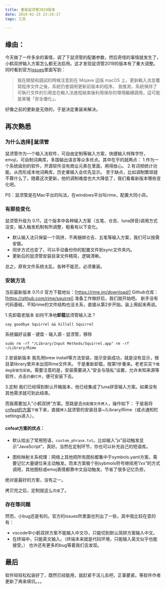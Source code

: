 ```yaml
---
title: 重装鼠须管2019版本
date: 2019-02-25 23:24:17
tags: 工具

---
```

## 缘由：
今天做了一件多余的事情，调了下鼠须管的配置参数，然后奇怪的事情就发生了，小鹤双拼输入方案怎么都无法启用。这才发现鼠须管2019的版本有了重大调整。同时看到官方[issues](https://github.com/rime/squirrel/issues/281)里面写到：

>我在開發和調試的時候注意到在 Mojave 這版 macOS 上，更新輸入法並覆寫程序文件之後，系統仍會調用更新前版本的程序。
>我推測，系統保持了可執行文件的引用並在輸入法進程結束後利用保存的環境繼續調用，這可能是某種「安全優化」。

好像之前的更新是无效的，于是决定重装来解决。



## 再次熟悉

### 为什么选择鼠须管

鼠须管作为一个输入法软件，可自由定制等输入方案，快捷输入特殊字符，emoji，可自制词典库，多国输出语言等众多优点。其中在乎的就两点：
1.作为一个系统级别的软件，开源软件没有商业元素在里面，用得放心。
2.有词频统计功能，从而形成本地词典库，历史重输入会优先显示。
至于缺点，比如调制繁琐就不算什么了。随着这次更新，他的调制难度也大大降低了，我们看看新版本哪些变化吧。

PS：鼠须管是在Mac平台的叫法，在windows平台叫rime，配置大同小异。

### 有那些变化

鼠须管升级为 0.11，这个版本中各种输入方案（五笔、仓吉、luna拼音)调用方式没变，输入触发机制有所调整，粗看有以下变化。
- 默认输入法只保留一个简拼，不再捆绑仓吉、五笔等输入方案，我们可以按需安裝。
- 同步方式也变了，可以手动备份你的配置文件到sync文件夹内。
- 更新后的鼠须管安装目录文件精简，逻辑清晰。

总之，原有文件系统太乱，各种不能忍，必须重装。

### 安装方法

当前最新版本 0.11.0
官方下载地址：[https://rime.im/download/]
Github仓库：[https://github.com/rime/squirrel]
准备工作做好后，我们就开始吧。
新手没有代码基础，不知rime的文件结构也没关系，直接从第2步开始。装上用起来再说。

1.先卸载老版本
如何干净地**卸载**鼠须管输入法？

```
say goodbye Squirrel && killall Squirrel
```

系统偏好设置 - 键盘 - 输入源 - 鼠须管，移除

```
sudo rm -rf "/Library/Input Methods/Squirrel.app" rm -rf ~/Library/Rime
```

2.安装新版本
我先用brew install等方法安装，提示安装成功，就是没有显示，根目录library里并未出现Rime文件夹。
于是重新卸载，按第1步重来。老老实实`下载dmg安装包安装`。需要注意的是，安装需要进入”安全与隐私”设置，允许未知来源等软件，点击`仍要打开`，便可安装下去。

3.定制
我们已经得到默认开箱版本，他已经集成了luna拼音输入方案。如果没有其他需求就可到此结束。



而我需要加入”小鹤双拼”方案。思路是去`找配置文件拷入`，操作如下：
于是我将[cnfeat的方案](https://github.com/cnfeat/Rime)`下载`下来，直接`拷入`鼠须管的安装目录~/Library/Rime（或点通知栏settings进入）。

#### cnfeat方案的优点：

- 默认给出了常用短语，`custom_phrase.txt`。比如输入”js”自动触发显示”JavaScript”，真好。当然在定制环节，你也可以补充自己的短语库。

- 图标映射关系梳理：网络上其他把所有图标都集中于symbols.yaml方案，需要记忆大量键位来主动触发。而本方案极个别sybmols符号继续用”/xx”的方式调用，其他图标或emoj表情都靠中文自动触发。节省了很多记忆负担，

  

绝对是最好的方案，没有之一。

拷贝完之后，定制就这么`完成`了。

### 存在等问题

然而，小bug还是有的。官方的issues所里面也列出了一些，其中我比较在意的有：

- vscode中小鹤双拼方案不能输入中文😓️，只能切到默认简拼方案输入中文。
- 在终端中，只能英文输入。（终端本来就是代码环境，只能输入英文似乎也能接受。）
  也许还有更多的bug等着我们去发现。

## 最后
软件轻轻松松装好了，既然已经能用，就赶紧干活儿去吧，正事要紧。等软件作者更新了再来填坑。。。